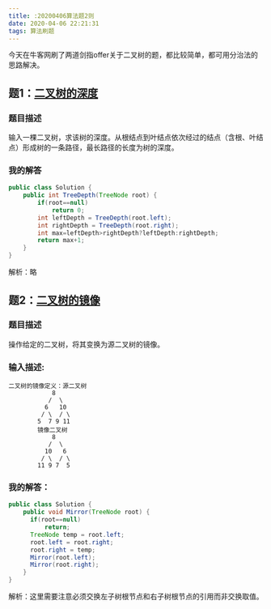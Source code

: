 ```yaml
---
title: :20200406算法题2则
date: 2020-04-06 22:21:31
tags: 算法刷题
---
```


今天在牛客网刷了两道剑指offer关于二叉树的题，都比较简单，都可用分治法的思路解决。





## 题1：[二叉树的深度](https://www.nowcoder.com/practice/435fb86331474282a3499955f0a41e8b?tpId=13&tqId=11191&tPage=2&rp=2&ru=/ta/coding-interviews&qru=/ta/coding-interviews/question-ranking)

### 题目描述

输入一棵二叉树，求该树的深度。从根结点到叶结点依次经过的结点（含根、叶结点）形成树的一条路径，最长路径的长度为树的深度。


### 我的解答
```java
public class Solution {
    public int TreeDepth(TreeNode root) {
        if(root==null)
            return 0;
        int leftDepth = TreeDepth(root.left);
        int rightDepth = TreeDepth(root.right);
        int max=leftDepth>rightDepth?leftDepth:rightDepth;
        return max+1;
    }
}
```



解析：略





## 题2：[二叉树的镜像](https://www.nowcoder.com/practice/564f4c26aa584921bc75623e48ca3011?tpId=13&tqId=11171&tPage=1&rp=1&ru=/ta/coding-interviews&qru=/ta/coding-interviews/question-ranking)

### 题目描述

操作给定的二叉树，将其变换为源二叉树的镜像。

### 输入描述:

```
二叉树的镜像定义：源二叉树 
    	    8
    	   /  \
    	  6   10
    	 / \  / \
    	5  7 9 11
    	镜像二叉树
    	    8
    	   /  \
    	  10   6
    	 / \  / \
    	11 9 7  5
```



### 我的解答：

```java
public class Solution {
    public void Mirror(TreeNode root) {
      if(root==null)
          return;
      TreeNode temp = root.left;
      root.left = root.right;
      root.right = temp;
      Mirror(root.left);
      Mirror(root.right);
    }
}
```

解析：这里需要注意必须交换左子树根节点和右子树根节点的引用而非交换取值。

